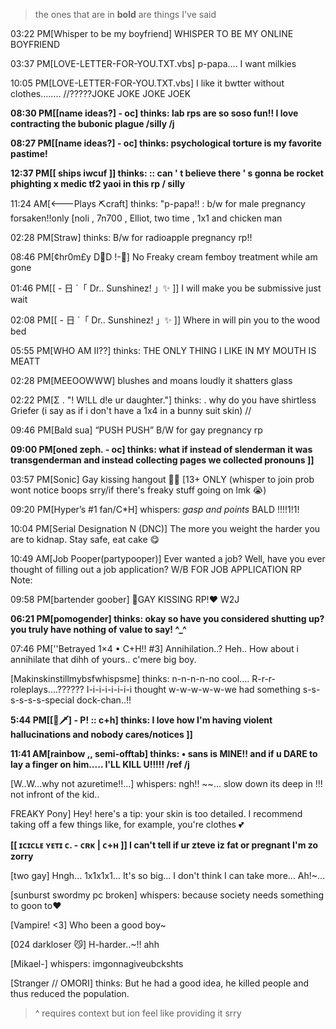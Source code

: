 > the ones that are in **bold** are things I've said



03:22 PM[Whisper to be my boyfriend] WHISPER TO BE MY ONLINE BOYFRIEND

03:37 PM[LOVE-LETTER-FOR-YOU.TXT.vbs] p-papa.... I want milkies

10:05 PM[LOVE-LETTER-FOR-YOU.TXT.vbs] I like it bwtter without clothes........ //?????JOKE JOKE JOKE JOEK

**08:30 PM[[name ideas?] - oc] thinks: lab rps are so soso fun!! I love contracting the bubonic plague /silly /j**

**08:27 PM[[name ideas?] - oc] thinks: psychological torture is my favorite pastime!**

**12:37 PM[[ ships iwcuf ]] thinks: :: can ' t believe there ' s gonna be rocket phighting x medic tf2 yaoi in this rp / silly**

11:24 AM[<---Plays ⛏craft] thinks: "p-papa!! : b/w for male pregnancy forsaken!!only [noli , 7n700 , Elliot, two time , 1x1 and chicken man

02:28 PM[Straw] thinks: B/w for radioapple pregnancy rp!!

08:46 PM[¢hr0m£y D🌈D !-🎲] No Freaky cream femboy treatment while am gone

01:46 PM[[ - 日 `「 Dr.. Sunshinez! 」✨ ]] I will make you be submissive just wait

02:08 PM[[ - 日 `「 Dr.. Sunshinez! 」✨ ]] Where in will pin you to the wood bed

05:55 PM[WHO AM II??] thinks: THE ONLY THING I LIKE IN MY MOUTH IS MEATT

02:28 PM[MEEOOWWW] blushes and moans loudly it shatters glass

02:22 PM[Σ . "! W!LL d!e ur daughter."] thinks: . why do you have shirtless Griefer (i say as if i don't have a 1x4 in a bunny suit skin) //

09:46 PM[Bald sua] “PUSH PUSH” B/W for gay pregnancy rp

**09:00 PM[oned zeph. - oc] thinks: what if instead of slenderman it was transgenderman and instead collecting pages we collected pronouns ]]**

03:57 PM[Sonic] Gay kissing hangout 🤤💦 [13+ ONLY (whisper to join prob wont notice boops srry/if there's freaky stuff going on lmk 😭)

09:20 PM[Hyper’s #1 fan/C*H] whispers: *gasp and points* BALD !!!!1!1!

10:04 PM[Serial Designation N (DNC)] The more you weight the harder you are to kidnap. Stay safe, eat cake 😋

10:49 AM[Job Pooper(partypooper)] Ever wanted a job? Well, have you ever thought of filling out a job application? W/B FOR JOB APPLICATION RP Note:

09:58 PM[bartender goober] 🌈GAY KISSING RP!❤ W2J

**06:21 PM[pomogender] thinks: okay so have you considered shutting up? you truly have nothing of value to say! ^_^**

07:46 PM[''Betrayed 1×4 • C+H!! #3] Annihilation..? Heh.. How about i annihilate that dihh of yours.. c'mere big boy.

[Makinskinstillmybsfwhispsme] thinks: n-n-n-n-no cool.... R-r-r-roleplays....?????? I-i-i-i-i-i-i-i thought w-w-w-w-w-we had something s-s-s-s-s-s-special dock-chan..!!

**5:44 PM[[🐝🗡] - P! :: c+h] thinks: I love how I'm having violent hallucinations and nobody cares/notices ]]**

**11:41 AM[rainbow ,, semi-offtab] thinks: • sans is MINE!! and if u DARE to lay a finger on him..... I'LL KILL U!!!!! /ref /j**

[W..W...why not azuretime!!...] whispers: ngh!! ~~... slow down its deep in !!! not infront of the kid..

FREAKY Pony] Hey! here's a tip: your skin is too detailed. I recommend taking off a few things like, for example, you're clothes 💕

**[[ ɪᴄɪᴄʟᴇ ʏᴇᴛɪ ᴄ. - ᴄʀᴋ | ᴄ+ʜ ]] I can't tell if ur zteve iz fat or pregnant I'm zo zorry**

[two gay] Hngh... 1x1x1x1... It's so big... I don't think I can take more... Ah!~...

[sunburst swordmy pc broken] whispers: because society needs something to goon to❤️

[Vampire! <3] Who been a good boy~

[024 darkloser 😼] H-harder..~!! ahh

[Mikael-] whispers: imgonnagiveubckshts

[Stranger // OMORI] thinks: But he had a good idea, he killed people and thus reduced the population.
> ^ requires context but ion feel like providing it srry
